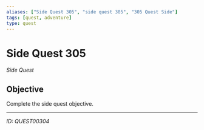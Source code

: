 ```yaml
---
aliases: ["Side Quest 305", "side quest 305", "305 Quest Side"]
tags: [quest, adventure]
type: quest
---
```


# Side Quest 305

*Side Quest*

## Objective
Complete the side quest objective.

---
*ID: QUEST00304*